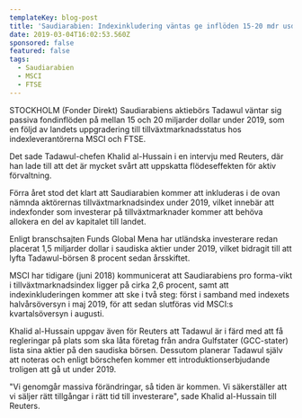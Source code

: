 ```yaml
---
templateKey: blog-post
title: 'Saudiarabien: Indexinkludering väntas ge inflöden 15-20 mdr usd'
date: 2019-03-04T16:02:53.560Z
sponsored: false
featured: false
tags:
  - Saudiarabien
  - MSCI
  - FTSE
---
```

STOCKHOLM (Fonder Direkt) Saudiarabiens aktiebörs Tadawul väntar sig passiva fondinflöden på mellan 15 och 20 miljarder dollar under 2019, som en följd av landets uppgradering till tillväxtmarknadsstatus hos indexleverantörerna MSCI och FTSE.

Det sade Tadawul-chefen Khalid al-Hussain i en intervju med Reuters, där han lade till att det är mycket svårt att uppskatta flödeseffekten för aktiv förvaltning.

Förra året stod det klart att Saudiarabien kommer att inkluderas i de ovan nämnda aktörernas tillväxtmarknadsindex under 2019, vilket innebär att indexfonder som investerar på tillväxtmarknader kommer att behöva allokera en del av kapitalet till landet.

Enligt branschsajten Funds Global Mena har utländska investerare redan placerat 1,5 miljarder dollar i saudiska aktier under 2019, vilket bidragit till att lyfta Tadawul-börsen 8 procent sedan årsskiftet.

MSCI har tidigare (juni 2018) kommunicerat att Saudiarabiens pro forma-vikt i tillväxtmarknadsindex ligger på cirka 2,6 procent, samt att indexinkluderingen kommer att ske i två steg: först i samband med indexets halvårsöversyn i maj 2019, för att sedan slutföras vid MSCI:s kvartalsöversyn i augusti.

Khalid al-Hussain uppgav även för Reuters att Tadawul är i färd med att få regleringar på plats som ska låta företag från andra Gulfstater (GCC-stater) lista sina aktier på den saudiska börsen. Dessutom planerar Tadawul själv att noteras och enligt börschefen kommer ett introduktionserbjudande troligen att gå ut under 2019.

"Vi genomgår massiva förändringar, så tiden är kommen. Vi säkerställer att vi säljer rätt tillgångar i rätt tid till investerare", sade Khalid al-Hussain till Reuters.

